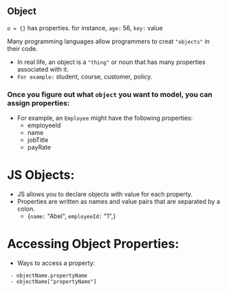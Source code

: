 ## Object
`o = {}` has properties.
for instance, `age:` 56, `key:` value

Many programming languages allow programmers to creat `"objects"` in their code.
* In real life, an object is a `"thing"` or noun that has many properties associated with it.
* `For example:` student, course, customer, policy.

### Once you figure out what `object` you want to model, you can assign properties:
* For example, an `Employee` might have the following properties:
  * employeeId
  * name
  * jobTitle
  * payRate

# JS Objects:
* JS allows you to declare objects with value for each property.
* Properties are written as names and value pairs that are separated by a colon.
  - {`name:` "Abel", `employeeId:` "1",}


# Accessing Object Properties:
* Ways to access a property:
```
 - objectName.propertyName
 - objectName["propertyName"] 
```

